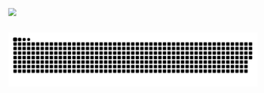 <div align="left">
  <a href="https://github.com/JetStream-Deiv">
  <img height="180em" src="https://github-readme-stats.vercel.app/api?username=JetStream-Deiv&&theme=blue-green"/>
 <!---  <img height="180em" src="https://github-readme-stats.vercel.app/api/top-langs/?username=JetStream-Deiv&theme=blue-green"/> ---> 
</div>
<div style="display: inline_block"><br>
 
  ![Snake animation](https://github.com/JetStream-Deiv/JetStream-Deiv/blob/output/github-contribution-grid-snake.svg)
 
</div>

